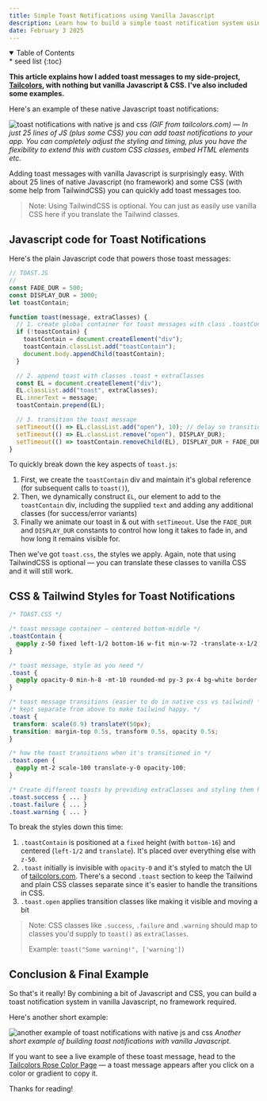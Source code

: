```yaml
---
title: Simple Toast Notifications using Vanilla Javascript
description: Learn how to build a simple toast notification system using nothing but vanilla Javascript and CSS. No framework is required to add these simple toast messages to your app or website!
date: February 3 2025
---
```


<details class='italic bg-stone-100 py-1 px-3 rounded-sm border border-stone-200' open><summary>Table of Contents</summary><aside markdown="1">
* seed list
{:toc}
</aside></details>

**This article explains how I added toast messages to my side-project, [Tailcolors](https://tailcolors.com), with nothing but vanilla Javascript & CSS. I've also included some examples.**

Here's an example of these native Javascript toast notifications:

![toast notifications with native js and css](images/blog/native-js-toast-notifications/toast.gif) _(GIF from tailcolors.com) — In just 25 lines of JS (plus some CSS) you can add toast notifications to your app. You can completely adjust the styling and timing, plus you have the flexibility to extend this with custom CSS classes, embed HTML elements etc._

Adding toast messages with vanilla Javascript is surprisingly easy. With about 25 lines of native Javascript (no framework) and some CSS (with some help from TailwindCSS) you can quickly add toast messages too.

> Note: Using TailwindCSS is optional. You can just as easily use vanilla CSS here if you translate the Tailwind classes.

## Javascript code for Toast Notifications

Here's the plain Javascript code that powers those toast messages:

```javascript
// TOAST.JS
//
const FADE_DUR = 500;
const DISPLAY_DUR = 3000;
let toastContain;

function toast(message, extraClasses) {
  // 1. create global container for toast messages with class .toastContain
  if (!toastContain) {
    toastContain = document.createElement("div");
    toastContain.classList.add("toastContain");
    document.body.appendChild(toastContain);
  }

  // 2. append toast with classes .toast + extraClasses
  const EL = document.createElement("div");
  EL.classList.add("toast", extraClasses);
  EL.innerText = message;
  toastContain.prepend(EL);

  // 3. transition the toast message
  setTimeout(() => EL.classList.add("open"), 10); // delay so transitions apply
  setTimeout(() => EL.classList.remove("open"), DISPLAY_DUR);
  setTimeout(() => toastContain.removeChild(EL), DISPLAY_DUR + FADE_DUR);
}
```

To quickly break down the key aspects of `toast.js`:

1. First, we create the `toastContain` div and maintain it's global reference (for subsequent calls to `toast()`),
2. Then, we dynamically construct `EL`, our element to add to the `toastContain` div, including the supplied `text` and adding any additional classes (for success/error variants)
3. Finally we animate our toast in & out with `setTimeout`. Use the `FADE_DUR` and `DISPLAY_DUR` constants to control how long it takes to fade in, and how long it remains visible for.

Then we've got `toast.css`, the styles we apply. Again, note that using TailwindCSS is optional — you can translate these classes to vanilla CSS and it will still work.

## CSS & Tailwind Styles for Toast Notifications

```scss
/* TOAST.CSS */

/* toast message container — centered bottom-middle */
.toastContain {
  @apply z-50 fixed left-1/2 bottom-16 w-fit min-w-72 -translate-x-1/2;
}

/* toast message, style as you need */
.toast {
  @apply opacity-0 min-h-8 -mt-10 rounded-md py-3 px-4 bg-white border border-stone-200 text-center shadow-xs;
}

/* toast message transitions (easier to do in native css vs tailwind) */
/* kept separate from above to make tailwind happy. */
.toast {
 transform: scale(0.9) translateY(50px);
 transition: margin-top 0.5s, transform 0.5s, opacity 0.5s;
}

/* how the toast transitions when it's transitioned in */
.toast.open {
  @apply mt-2 scale-100 translate-y-0 opacity-100;
}

/* Create different toasts by providing extraClasses and styling them here. */
.toast.success { ... }
.toast.failure { ... }
.toast.warning { ... }
```

To break the styles down this time:

1. `.toastContain` is positioned at a `fixed` height (with `bottom-16`) and centered (`left-1/2` and `translate`). It's placed over everything else with `z-50`.
2. `.toast` initially is invisible with `opacity-0` and it's styled to match the UI of [tailcolors.com](https://tailcolors.com). There's a second `.toast` section to keep the Tailwind and plain CSS classes separate since it's easier to handle the transitions in CSS.
3. `.toast.open` applies transition classes like making it visible and moving a bit

> Note: CSS classes like `.success`, `.failure` and `.warning` should map to classes you'd supply to `toast()` as `extraClasses`.
>
> Example: `toast("Some warning!", ['warning'])`

## Conclusion & Final Example

So that's it really! By combining a bit of Javascript and CSS, you can build a toast notification system in vanilla Javascript, no framework required.

Here's another short example:

![another example of toast notifications with native js and css](images/blog/native-js-toast-notifications/toast2.gif) _Another short example of building toast notifications with vanilla Javascript._

If you want to see a live example of these toast message, head to the [Tailcolors Rose Color Page](https://tailcolors.com/rose) — a toast message appears after you click on a color or gradient to copy it.

Thanks for reading!
